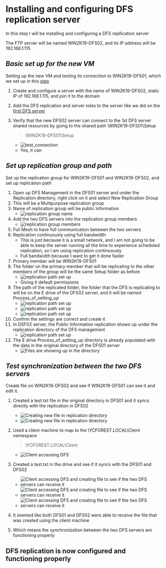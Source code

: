 # Installing and configuring DFS replication server

In this step I will be installing and configuring a DFS repllication server

The FTP server will be named WIN2K19-DFS02, and its IP address will be 192.168.1.115

## *Basic set up for the new VM*

Setting up the new VM and testing its connection to WIN2K19-DFS01, which we set up in this [step](../step_14/README.md "WIN2K19-DFS01 set up")

1.	Create and configure a server with the name of WIN2K19-DFS02, static IP of 192.168.1.115, and join it to the domain
2.	Add the DFS replication and server roles to the server like we did on the [first DFS server](../step_14/README.md "WIN2K19-DFS01 set up")
3.	Verify that the new DFS02 server can connect to the 1st DFS server shared resources by going to the shared path \\WIN2K19-DFS01\Setup

    > \\WIN2K19-DFS01\Setup

    - ![test_connection](img/test.png "Testing connection to WIN2K19-DFS01")
    - Yes, it can



## *Set up replication group and path*

Set up the replication group for WIN2K19-DFS01 and WIN2K19-DFS02, and set up replication path

1. Open up DFS Management in the DFS01 server and under the Replication directory, right click on it and select New Replication Group
2. This will be a Multipurpose replication group
3. Name of replication group will be public information
    - ![replication group name](img/replication_group.png "replication group name")
4. Add the two DFS servers into the replication group members
    - ![replication group members](img/replication_group2.png "replication group members configuration")
5.	Full Mesh to have full communication between the two servers
6.	Replication continuously using full bandwidth
    - This is just because it is a small network, and I am not going to be able to keep the server running all the time to experience scheduled replication, so I am using replication continuously
    - Full bandwidth because I want to get it done faster
7.	Primary member will be WIN2K19-DFS01
8.	The folder on the primary member that will be replicating to the other members of the group will be the same Setup folder as before
    - ![replication path set up](img/replication_group3.png "replication path set up")
    - Giving it default permissions
9. The path of the replicated folder, the folder that the DFS is replicating to will be on the E drive of the DFS02 server, and it will be named Process_of_setting_up
    - ![replication path set up](img/replication_group4.png "replication path set up")
    - ![replication path set up](img/replication_group5.png "replication path set up")
    - ![replication path set up](img/replication_group6.png "replication path set up")
10.	Confirm the settings are correct and create it
11.	In DSF02 server, the Public Information replication shows up under the replication directory of the DFS management
    - ![replication path set up](img/replication.png "replication path set up")
12.	The E drive Process_of_setting_up directory is already populated with the data in the original directory of the DFS01 server
    - ![Files are showing up in the directory](img/replication2.png "Files from DFS01 are showing up in the replication directory of DFS02")


## *Test synchronization between the two DFS servers*

Create file on WIN2K19-DFS02 and see if WIN2K19-DFS01 can see it and edit it.

1. Created a test.txt file in the original directory in DFS01 and it syncs directly with the replication in DFS02
    - ![Creating new file in replication directory](img/test2.png "Creating new file in replication directory of DFS02")
    - ![Creating new file in replication directory](img/test3.png "Creating new file in replication directory of DFS02")
2. Used a client machine to map to the \\YCFOREST.LOCAL\Client namespace  
    > \\YCFOREST.LOCAL\Client

    - ![Client accessing DFS](img/test4.png "Client accessing DFS")
3. Created a test.txt in the drive and see if it syncs with the DFS01 and DFS02
    - ![Client accessing DFS and creating file to see if the two DFS servers can receive it](img/test5.png "Client accessing DFS and creating file to see if the two DFS servers can receive it")
    - ![Client accessing DFS and creating file to see if the two DFS servers can receive it](img/test6.png "Client accessing DFS and creating file to see if the two DFS servers can receive it")
    - ![Client accessing DFS and creating file to see if the two DFS servers can receive it](img/test7.png "Client accessing DFS and creating file to see if the two DFS servers can receive it")
4. It seemed like both DFS01 and DFS02 were able to receive the file that was created using the client machine
5. Which means the synchronization between the two DFS servers are functioning properly



## **DFS replication is now configured and functioning properly**